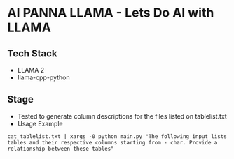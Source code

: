 # AI PANNA LLAMA - Lets Do AI with LLAMA

## Tech Stack

- LLAMA 2
- llama-cpp-python

## Stage

- Tested to generate column descriptions for the files listed on tablelist.txt
- Usage Example

```
cat tablelist.txt | xargs -0 python main.py "The following input lists tables and their respective columns starting from - char. Provide a relationship between these tables"  
```
